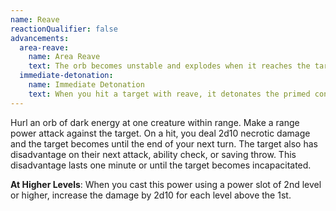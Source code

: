 ```yaml
---
name: Reave
reactionQualifier: false
advancements:
  area-reave:
    name: Area Reave
    text: The orb becomes unstable and explodes when it reaches the target. Hit or miss, the target and each creature within <me-distance length="5" /> of it must succeed on a Constitution saving throw or take 2d6 necrotic damage. This damage increases by 2d6 for each power slot level above the first.
  immediate-detonation:
    name: Immediate Detonation
    text: When you hit a target with reave, it detonates the primed condition at the end of your turn.
---
```

Hurl an orb of dark energy at one creature within range. Make a range power attack against the target. On a hit, you
deal 2d10 necrotic damage and the target becomes <me-condition id="primed" sub="necrotic"/> until the end of your next turn.
The target also has disadvantage on their next attack, ability check, or saving throw. This disadvantage lasts one minute
or until the target becomes incapacitated.

__At Higher Levels__: When you cast this power using a power slot of 2nd level or higher, increase the damage by 2d10
for each level above the 1st.
